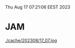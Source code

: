 Thu Aug 17 07:21:06 EEST 2023
# JAM
<a href='./cache/202308/17_07.log'>./cache/202308/17_07.log</a>
